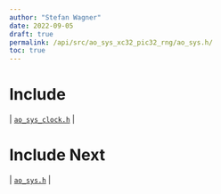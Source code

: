 ```yaml
---
author: "Stefan Wagner"
date: 2022-09-05
draft: true
permalink: /api/src/ao_sys_xc32_pic32_rng/ao_sys.h/
toc: true
---
```


# Include

| [`ao_sys_clock.h`](ao_sys_clock.h.md) |

# Include Next

| [`ao_sys.h`](../ao_sys_xc32_pic32/ao_sys.h.md) |
